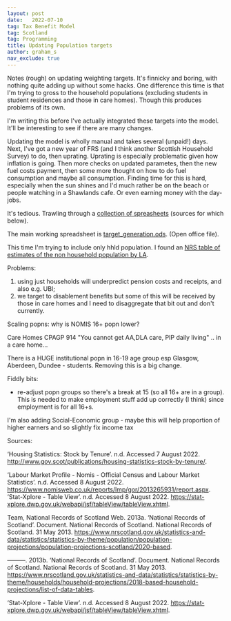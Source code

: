 ```yaml
---
layout: post
date:   2022-07-10
tag: Tax Benefit Model
tag: Scotland
tag: Programming
title: Updating Population targets 
author: graham_s
nav_exclude: true
---
```


Notes (rough) on updating weighting targets. It's finnicky and boring, with nothing quite adding up without some hacks. One difference this time is that I'm trying to gross to the household populations (excluding students in student residences and those in care homes). Though this produces problems of its own.

I'm writing this before I've actually integrated these targets into the model. It'll be interesting to see if there are many changes.

Updating the model is wholly manual and takes several (unpaid!) days. Next, I've got a new year of FRS (and I think another Scottish Household Survey) to do, then uprating. Uprating is especially problematic given how inflation is going. Then more checks on updated parametes, then the new fuel costs payment, then some more thought on how to do fuel consumption and maybe all consumption. Finding time for this is hard, especially when the sun shines and I'd much rather be on the beach or people watching in a Shawlands cafe. Or even earning money with the day-jobs.

<!--more-->

It's tedious. Trawling through a [collection of spreasheets](https://github.com/grahamstark/ScottishTaxBenefitModel.jl/tree/master/data/targets/aug-2022-updates) (sources for which below). 

The main working spreadsheet is [target_generation.ods](https://github.com/grahamstark/ScottishTaxBenefitModel.jl/blob/master/data/targets/aug-2022-updates/target-generation.ods). (Open office file).

This time I'm trying to include only hhld population. I found an [NRS table of estimates of the non household population by LA](https://github.com/grahamstark/ScottishTaxBenefitModel.jl/blob/master/data/targets/aug-2022-updates/2018-house-proj-source-data-alltabs.xlsx).

Problems: 

1. using just households will underpredict pension costs and receipts, and also e.g. UBI;
2. we target to disablement benefits but some of this will be received by those in care homes and I need to disaggregate that bit out and don't currently.

Scaling popns: why is NOMIS 16+ popn lower? 

Care Homes CPAGP 914
"You cannot get AA,DLA care, PIP daily living" .. in a care home...

There is a HUGE institutional popn in 16-19 age group esp Glasgow, Aberdeen, Dundee - students. Removing this is a big change.



Fiddly bits: 

* re-adjust popn groups so there's a break at 15 (so all 16+ are in a group). This is needed to make employment stuff add up correctly (I think) since employment is for all 16+s. 

I'm also adding Social-Economic group - maybe this will help proportion of higher earners and so slightly fix income tax


Sources:

‘Housing Statistics: Stock by Tenure’. n.d. Accessed 7 August 2022. http://www.gov.scot/publications/housing-statistics-stock-by-tenure/.

‘Labour Market Profile - Nomis - Official Census and Labour 
Market Statistics’. n.d. Accessed 8 August 2022. https://www.nomisweb.co.uk/reports/lmp/gor/2013265931/report.aspx.
‘Stat-Xplore - Table View’. n.d. Accessed 8 August 2022. https://stat-xplore.dwp.gov.uk/webapi/jsf/tableView/tableView.xhtml.

Team, National Records of Scotland Web. 2013a. ‘National Records of Scotland’. Document. National Records of Scotland. National Records of Scotland. 31 May 2013. https://www.nrscotland.gov.uk/statistics-and-data/statistics/statistics-by-theme/population/population-projections/population-projections-scotland/2020-based.

———. 2013b. ‘National Records of Scotland’. Document. National Records of Scotland. National Records of Scotland. 31 May 2013. https://www.nrscotland.gov.uk/statistics-and-data/statistics/statistics-by-theme/households/household-projections/2018-based-household-projections/list-of-data-tables.

‘Stat-Xplore - Table View’. n.d. Accessed 8 August 2022. https://stat-xplore.dwp.gov.uk/webapi/jsf/tableView/tableView.xhtml.
